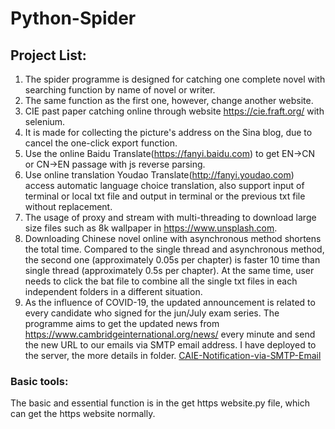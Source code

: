 # Python-Spider

## Project List:
1. The spider programme is designed for catching one complete novel with searching function by name of novel or writer.
2. The same function as the first one, however, change another website.
3. CIE past paper catching online through website https://cie.fraft.org/ with selenium.
4. It is made for collecting the picture's address on the Sina blog, due to cancel the one-click export function.
5. Use the online Baidu Translate(https://fanyi.baidu.com) to get EN->CN or CN->EN passage with js reverse parsing.
6. Use online translation Youdao Translate(http://fanyi.youdao.com) access automatic language choice translation, also support input of terminal or local txt file and output in terminal or the previous txt file without replacement.
7. The usage of proxy and stream with multi-threading to download large size files such as 8k wallpaper in https://www.unsplash.com.
8. Downloading Chinese novel online with asynchronous method shortens the total time. Compared to the single thread and asynchronous method, the second one (approximately 0.05s per chapter) is faster 10 time than single thread (approximately 0.5s per chapter). 
At the same time, user needs to click the bat file to combine all the single txt files in each independent folders in a different situation.
9. As the influence of COVID-19, the updated announcement is related to every candidate who signed for the jun/July exam series. The programme aims to get the updated news from https://www.cambridgeinternational.org/news/ every minute and send the new URL to our emails via SMTP email address. I have deployed to the server, the more details in folder. [CAIE-Notification-via-SMTP-Email](https://github.com/YHPeter/Python-Web-Crawler/tree/master/CAIE-Notification-via-SMTP-Email)

### Basic tools:
The basic and essential function is in the get https website.py file, which can get the https website normally.
